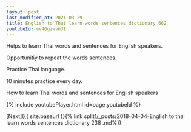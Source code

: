 ```yaml
---
layout: post
last_modified_at: 2021-03-29
title: English to Thai learn words sentences dictionary 662 
youtubeId: mv4OgzwvnJI
---
```

 
 
Helps to learn Thai words and sentences for English speakers.

Opportunitiy to repeat the words sentences. 

Practice Thai language. 
 
10 minutes practice every day. 
 
How to learn Thai words and sentences for English speakers 
 
{% include youtubePlayer.html id=page.youtubeId %}
 
 
[Next]({{ site.baseurl }}{% link  split1/_posts/2018-04-04-English to thai learn words sentences dictionary 238 .md%})
 
